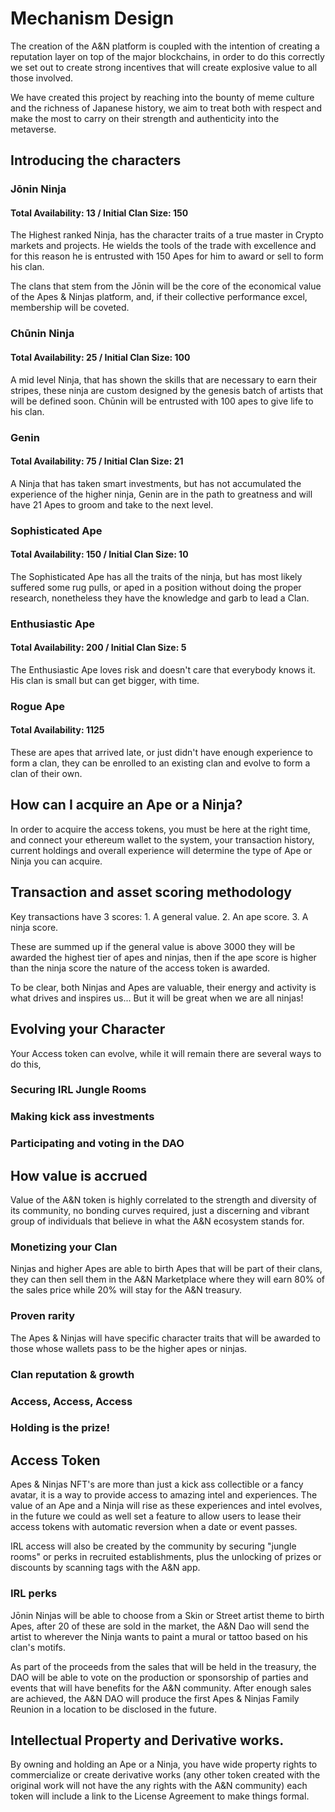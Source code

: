 # Mechanism Design
The creation of the A&N platform is coupled with the intention of creating a reputation layer on top of the major blockchains, in order to do this correctly we set out to create strong incentives that will create explosive value to all those involved.  

We have created this project by reaching into the bounty of meme culture and the richness of Japanese history, we aim to treat both with respect and make the most to carry on their strength and authenticity into the metaverse. 

## Introducing the characters

### Jōnin Ninja
#### Total Availability: 13 / Initial Clan Size: 150

The Highest ranked Ninja, has the character traits of a true master in Crypto markets and projects.  He wields the tools of the trade with excellence and for this reason he is entrusted with 150 Apes for him to award or sell to form his clan.  

The clans that stem from the Jōnin will be the core of the economical value of the Apes & Ninjas platform, and, if their collective performance excel, membership will be coveted.

### Chūnin Ninja
#### Total Availability: 25 / Initial Clan Size: 100

A mid level Ninja, that has shown the skills that are necessary to earn their stripes,  these ninja are custom designed by the genesis batch of artists that will be defined soon.  Chūnin will be entrusted with 100 apes to give life to his clan.


### Genin
#### Total Availability: 75 / Initial Clan Size: 21

A Ninja that has taken smart investments, but has not accumulated the experience of the higher ninja, Genin are in the path to greatness and will have 21 Apes to groom and take to the next level.

### Sophisticated Ape
#### Total Availability: 150 / Initial Clan Size: 10 
The Sophisticated Ape has all the traits of the ninja, but has most likely suffered some rug pulls, or aped in a position without doing the proper research, nonetheless they have the knowledge and garb to lead a Clan.

### Enthusiastic Ape
#### Total Availability: 200 / Initial Clan Size: 5
The Enthusiastic Ape loves risk and doesn't care that everybody knows it. His clan is small but can get bigger, with time.

### Rogue Ape
#### Total Availability: 1125
These are apes that arrived late, or just didn't have enough experience to form a clan, they can be enrolled to an existing clan and evolve to form a clan of their own.

## How can I acquire an Ape or a Ninja?
In order to acquire the access tokens, you must be here at the right time, and connect your ethereum wallet to the system, your transaction history, current holdings and overall experience will determine the type of Ape or Ninja you can acquire.

## Transaction and asset scoring methodology
Key transactions have 3 scores: 
    1. A general value.
    2. An ape score.
    3. A ninja score.

These are summed up if the general value is above 3000 they will be awarded the highest tier of apes and ninjas, then if the ape score is higher than the ninja score the nature of the access token is awarded. 

To be clear, both Ninjas and Apes are valuable, their energy and activity is what drives and inspires us... But it will be great when we are all ninjas!

## Evolving your Character
Your Access token can evolve, while it will remain  there are several ways to do this, 
### Securing IRL Jungle Rooms
### Making kick ass investments
### Participating and voting in the DAO

## How value is accrued
Value of the A&N token is highly correlated to the strength and diversity of its community, no bonding curves required, just a discerning and vibrant group of individuals that believe in what the A&N ecosystem stands for.

### Monetizing your Clan
Ninjas and higher Apes are able to birth Apes that will be part of their clans, they can then sell them in the A&N Marketplace where they will earn 80% of the sales price while 20% will stay for the A&N treasury.

### Proven rarity
The Apes & Ninjas will have specific character traits that will be awarded to those whose wallets pass to be the higher apes or ninjas.

### Clan reputation & growth

### Access, Access, Access
### Holding is the prize! 

## Access Token

Apes & Ninjas NFT's are more than just a kick ass collectible or a fancy avatar, it is a way to provide access to amazing intel and experiences. The value of an Ape and a Ninja will rise as these experiences and intel evolves, in the future we could as well set a feature to allow users to lease their access tokens with automatic reversion when a date or event passes.

IRL access will also be created by the community by securing "jungle rooms" or perks in recruited establishments, plus the unlocking of prizes or discounts by scanning tags with the A&N app.

### IRL perks
Jōnin Ninjas will be able to choose from a Skin or Street artist theme to birth Apes, after 20 of these are sold in the market, the A&N Dao will send the artist to wherever the Ninja wants to paint a mural or tattoo based on his clan's motifs.

As part of the proceeds from the sales that will be held in the treasury, the DAO will be able to vote on the production or sponsorship of parties and events that will have benefits for the A&N community.  After enough sales are achieved, the A&N DAO will produce the first Apes & Ninjas Family Reunion in a location to be disclosed in the future.

## Intellectual Property and Derivative works.

By owning and holding an Ape or a Ninja, you have wide property rights to commercialize or create derivative works (any other token created with the original work will not have the any rights with the A&N community) each token will include a link to the License Agreement to make things formal. 
